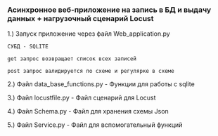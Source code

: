 ### Асинхронное веб-приложение на запись в БД и выдачу данных + нагрузочный сценарий Locust


1.) Запуск приложение через файл Web_application.py

```
СУБД - SQLITE

get запрос возвращает список всех записей

post запрос валидируется по схеме и регулярке в схеме 
```
2.) Файл data_base_functions.py  - Функции для работы с sqlite

3.) Файл locustfile.py - Файл сценарий для Locust

4.) Файл Schema.py - Файл для хранения схемы Json

5.) Файл Service.py - Файл для вспомогательный функций
